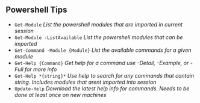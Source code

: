 ## Powershell Tips
* `Get-Module` _List the powershell modules that are imported in current session_
* `Get-Module -ListAvailable` _List the powershell modules that can be imported_
* `Get-Command -Module {Module}` _List the available commands for a given module_
* `Get-Help {Command}` _Get help for a command use -Detail, -Example, or -Full for more info_
* `Get-Help *{string}*` _Use help to search for any commands that contain string. Includes modules that arent imported into session_
* `Update-Help` _Download the latest help info for commands.  Needs to be done at least once on new machines_